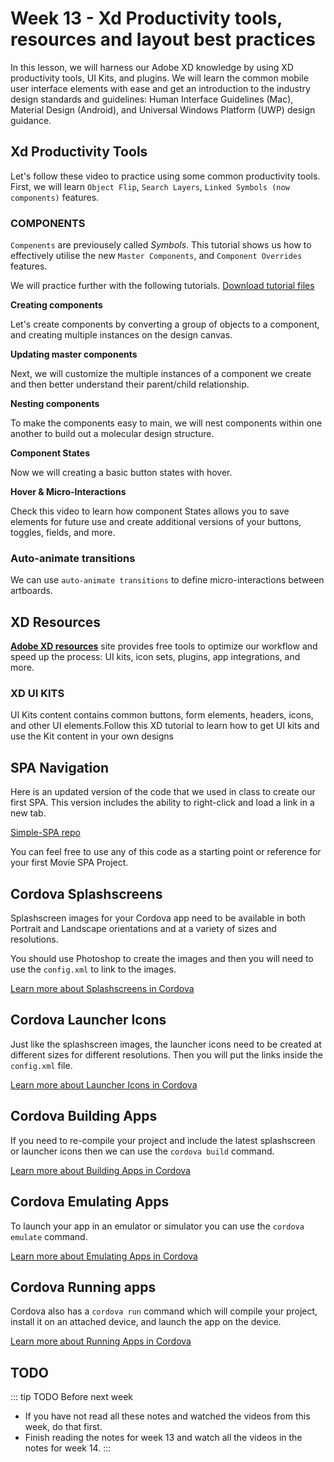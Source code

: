 # Week 13 - Xd Productivity tools, resources and layout best practices

In this lesson, we will harness our Adobe XD knowledge by using XD productivity tools, UI Kits, and plugins. We will learn the common mobile user interface elements with ease and get an introduction to the industry design standards and guidelines: Human Interface Guidelines (Mac), Material Design (Android), and Universal Windows Platform (UWP) design guidance. 


## Xd Productivity Tools

Let's follow these video to practice using some common productivity tools.  First, we will learn `Object Flip`, `Search Layers`, `Linked Symbols (now components)` features.

<YouTube
  title="Adobe XD December 2018 Release: Cloud Document Sharing"
  url="https://www.youtube.com/embed/wHlcOCJycxw"
/>

### COMPONENTS

`Compenents` are previousely called *Symbols*. This tutorial shows us how to effectively utilise the new `Master Components`, and `Component Overrides` features.

<YouTube
  title="Introducing Components in Adobe XD"
  url="https://www.youtube.com/embed/qrsuk6zl8B8"
/>

We will practice further with the following tutorials. [Download tutorial files](https://www.dropbox.com/s/vfz93h52t0nsgvz/Components_Demo.xd?dl=0)

**Creating components**

Let's create components by converting a group of objects to a component, and creating multiple instances on the design canvas. 

<YouTube
  title="Creating components"
  url="https://www.youtube.com/embed/mKp50knMz00"
/>

**Updating master components**

Next, we will customize the multiple instances of a component we create and then better understand their parent/child relationship.

<YouTube
  title="Updating master components"
  url="https://www.youtube.com/embed/lK9JBk4eIFQ"
/>

**Nesting components**

To make the components easy to main, we will nest components within one another to build out a molecular design structure.

<YouTube
  title="Updating master components"
  url="https://www.youtube.com/embed/DPSlmgaF1J8"
/>

**Component States** 

Now we will creating a basic button states with hover. 

<YouTube
  title="Adobe XD – Hover & Micro-Interactions"
  url="https://www.youtube.com/embed/U4HH8bDkK48"
/>

**Hover & Micro-Interactions**

Check this video to learn how component States allows you to save elements for future use and create additional versions of your buttons, toggles, fields, and more.

<YouTube
  title="Adobe XD – Hover & Micro-Interactions"
  url="https://www.youtube.com/embed/c8ov6IzFE0c"
/>

### Auto-animate transitions
We can use `auto-animate transitions` to define micro-interactions between artboards.



## XD Resources

[**Adobe XD resources**](https://www.adobe.com/ca/products/xd/resources.html) site provides free tools to optimize our workflow and speed up the process: UI kits, icon sets, plugins, app integrations, and more. 



### XD UI KITS
UI Kits content contains common buttons, form elements, headers, icons, and other UI elements.Follow this XD tutorial to learn how to get UI kits and use the Kit content in your own designs

## SPA Navigation

Here is an updated version of the code that we used in class to create our first SPA. This version includes the ability to right-click and load a link in a new tab.

[Simple-SPA repo](https://github.com/prof3ssorSt3v3/simple-spa-demo)

You can feel free to use any of this code as a starting point or reference for your first Movie SPA Project.

## Cordova Splashscreens

Splashscreen images for your Cordova app need to be available in both Portrait and Landscape orientations and at a variety of sizes and resolutions.

You should use Photoshop to create the images and then you will need to use the `config.xml` to link to the images.

[Learn more about Splashscreens in Cordova](./splash.md)

## Cordova Launcher Icons

Just like the splashscreen images, the launcher icons need to be created at different sizes for different resolutions. Then you will put the links inside the `config.xml` file.

[Learn more about Launcher Icons in Cordova](./launcher.md)

## Cordova Building Apps

If you need to re-compile your project and include the latest splashscreen or launcher icons then we can use the `cordova build` command.

[Learn more about Building Apps in Cordova](./build.md)

## Cordova Emulating Apps

To launch your app in an emulator or simulator you can use the `cordova emulate` command.

[Learn more about Emulating Apps in Cordova](./emulate.md)

## Cordova Running apps

Cordova also has a `cordova run` command which will compile your project, install it on an attached device, and launch the app on the device.

[Learn more about Running Apps in Cordova](./run.md)

## TODO

::: tip TODO Before next week

- If you have not read all these notes and watched the videos from this week, do that first.
- Finish reading the notes for week 13 and watch all the videos in the notes for week 14.
  :::

